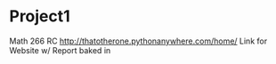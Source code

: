 # Project1
 Math 266 RC 
http://thatotherone.pythonanywhere.com/home/ 
Link for Website w/ Report baked in 
